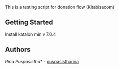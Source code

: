 This is a testing script for donation flow (Kitabisacom)

## Getting Started

Install katalon min v 7.0.4

## Authors

 *Rina Puspasistha** - [puspasistharina](https://github.com/Puspasistharina)
